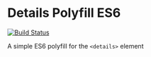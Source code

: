 # Details Polyfill ES6

[![Build Status](https://travis-ci.org/pixely/details-polyfill-es6.svg?branch=master)](https://travis-ci.org/pixely/details-polyfill-es6)

A simple ES6 polyfill for the `<details>` element
